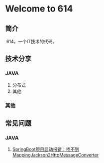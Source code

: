# Welcome to 614

## 简介
  614，一个IT技术的代码。
  
## 技术分享
### JAVA
1. 分布式
2. 其他
### 其他

## 常见问题
### JAVA 
1. [SpringBoot项目启动报错：找不到MappingJackson2HttpMessageConverter](https://blog.csdn.net/qq_34631677/article/details/80118937)
